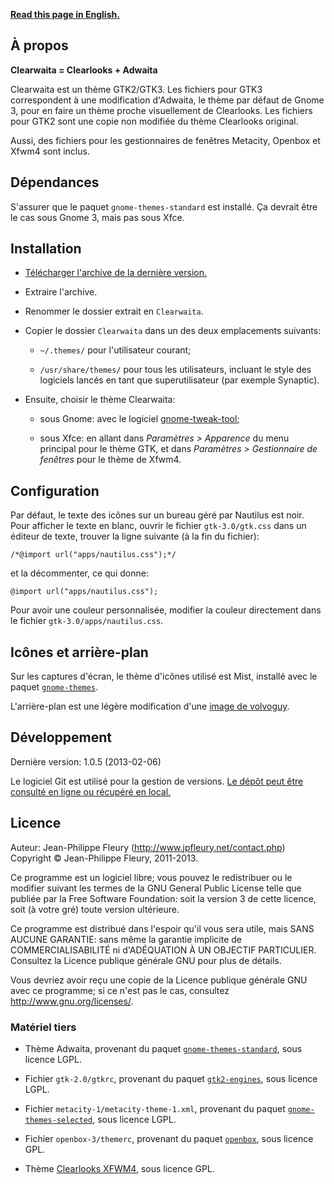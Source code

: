 <p lang="en"><strong><a hreflang="en" href="http://www.jpfleury.net/en/software/clearlooks-phenix.php">Read this page in English.</a></strong></p>

## À propos

**Clearwaita = Clearlooks + Adwaita**

Clearwaita est un thème GTK2/GTK3. Les fichiers pour GTK3 correspondent à une modification d'Adwaita, le thème par défaut de Gnome 3, pour en faire un thème proche visuellement de Clearlooks. Les fichiers pour GTK2 sont une copie non modifiée du thème Clearlooks original.

Aussi, des fichiers pour les gestionnaires de fenêtres Metacity, Openbox et Xfwm4 sont inclus.

## Dépendances

S'assurer que le paquet `gnome-themes-standard` est installé. Ça devrait être le cas sous Gnome 3, mais pas sous Xfce.

## Installation

- [Télécharger l'archive de la dernière version.](https://gitorious.org/projets-divers/clearlooks-phenix/archive/v1.zip)

- Extraire l'archive.

- Renommer le dossier extrait en `Clearwaita`.

- Copier le dossier `Clearwaita` dans un des deux emplacements suivants:

	- `~/.themes/` pour l'utilisateur courant;
	
	- `/usr/share/themes/` pour tous les utilisateurs, incluant le style des logiciels lancés en tant que superutilisateur (par exemple Synaptic).

- Ensuite, choisir le thème Clearwaita:

	- sous Gnome: avec le logiciel [gnome-tweak-tool](https://live.gnome.org/GnomeTweakTool);
	
	- sous Xfce: en allant dans *Paramètres > Apparence* du menu principal pour le thème GTK, et dans *Paramètres > Gestionnaire de fenêtres* pour le thème de Xfwm4.

## Configuration

Par défaut, le texte des icônes sur un bureau géré par Nautilus est noir. Pour afficher le texte en blanc, ouvrir le fichier `gtk-3.0/gtk.css` dans un éditeur de texte, trouver la ligne suivante (à la fin du fichier):

    /*@import url("apps/nautilus.css");*/

et la décommenter, ce qui donne:

    @import url("apps/nautilus.css");

Pour avoir une couleur personnalisée, modifier la couleur directement dans le fichier `gtk-3.0/apps/nautilus.css`.

## Icônes et arrière-plan

Sur les captures d'écran, le thème d'icônes utilisé est Mist, installé avec le paquet [`gnome-themes`](http://packages.ubuntu.com/oneiric/gnome-themes).

L'arrière-plan est une légère modification d'une [image de volvoguy](http://www.volvoguy.net/ubuntu/).

## Développement

Dernière version: 1.0.5 (2013-02-06)

Le logiciel Git est utilisé pour la gestion de versions. [Le dépôt peut être consulté en ligne ou récupéré en local.](https://gitorious.org/projets-divers/clearlooks-phenix)

## Licence

Auteur: Jean-Philippe Fleury (<http://www.jpfleury.net/contact.php>)  
Copyright © Jean-Philippe Fleury, 2011-2013.

Ce programme est un logiciel libre; vous pouvez le redistribuer ou le
modifier suivant les termes de la GNU General Public License telle que
publiée par la Free Software Foundation: soit la version 3 de cette
licence, soit (à votre gré) toute version ultérieure.

Ce programme est distribué dans l'espoir qu'il vous sera utile, mais SANS
AUCUNE GARANTIE: sans même la garantie implicite de COMMERCIALISABILITÉ
ni d'ADÉQUATION À UN OBJECTIF PARTICULIER. Consultez la Licence publique
générale GNU pour plus de détails.

Vous devriez avoir reçu une copie de la Licence publique générale GNU avec
ce programme; si ce n'est pas le cas, consultez
<http://www.gnu.org/licenses/>.

### Matériel tiers

- Thème Adwaita, provenant du paquet [`gnome-themes-standard`](http://packages.ubuntu.com/oneiric/gnome-themes-standard), sous licence LGPL.

- Fichier `gtk-2.0/gtkrc`, provenant du paquet [`gtk2-engines`](http://packages.ubuntu.com/oneiric/gtk2-engines), sous licence LGPL.

- Fichier `metacity-1/metacity-theme-1.xml`, provenant du paquet [`gnome-themes-selected`](http://packages.ubuntu.com/oneiric/gnome-themes-selected), sous licence LGPL.

- Fichier `openbox-3/themerc`, provenant du paquet [`openbox`](http://packages.ubuntu.com/oneiric/openbox), sous licence GPL.

- Thème [Clearlooks XFWM4](http://xfce-look.org/content/show.php/Clearlooks+for+XFWM4?content=137055), sous licence GPL.

